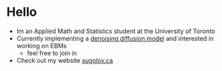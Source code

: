 # Hello

- Im an Applied Math and Statistics student at the University of Toronto
- Currently implementing a [denoising diffusion model](https://github.com/sugolov/diffusion) and interested in working on EBMs
  - feel free to join in
- Check out my website [sugolov.ca](https://sugolov.ca)
